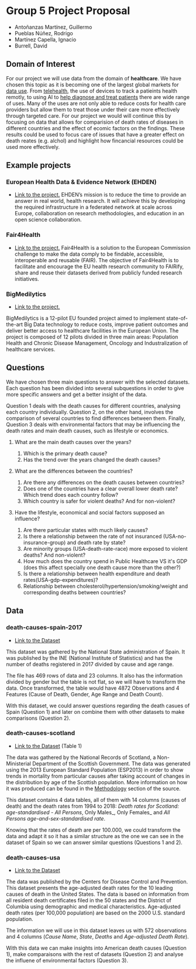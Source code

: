 # Group 5 Project Proposal 
* Antoñanzas Martínez, Guillermo
* Pueblas Núñez, Rodrigo
* Martínez Capella, Ignacio
* Burrell, David


## Domain of Interest

For our project we will use data from the domain of __healthcare__. We have chosen this topic as it is becoming one of the largest global markets for [data use](https://healthitanalytics.com/news/big-data-analytics-to-bring-billions-in-healthcare-market-growth). From [telehealth](https://www.forbes.com/sites/mikemontgomery/2016/10/26/the-future-of-health-care-is-in-data-analytics/#7d567b103ee2), the use of devices to track a patieints health remotly, to using AI to [help diagnose and treat patients](https://www.forbes.com/sites/forbestechcouncil/2019/10/31/does-ai-know-more-than-your-doctor/#773bdefb6357) there are wide range of uses. Many of the uses are not only able to reduce costs for health care providers but allow them to treat those under their care more effectively through targeted care. For our project we would will continue this by focusing on data that allows for comparision of death rates of diseases in different countries and the effect of ecomic factors on the findings. These results could be used to focus care of issues that have a greater effect on death reates (e.g. alchol) and highlight how fincancial resources could be used more effectively.


## Example projects
### European Health Data & Evidence Network (EHDEN)
* [Link to the project.](https://www.ehden.eu/)
EHDEN’s mission is to reduce the time to provide an answer in real world, health research. It will achieve this by developing the required infrastructure in a federated network at scale across Europe, collaboration on research methodologies, and education in an open science collaboration. 
### Fair4Health
* [Link to the project.](https://www.fair4health.eu/en/project#)
Fair4Health is a solution to the European Commission challenge to make the data comply to be findable, accessible, interoperable and reusable (FAIR). The objective of Fair4Health is to facilitate and encourage the EU health research community to FAIRify, share and reuse their datasets derived from publicly funded research initiatives.

### BigMedilytics
* [Link to the project.](https://www.bigmedilytics.eu/big-data-project/#project-background)

BigMedilytics is a 12-pilot EU founded project aimed to implement state-of-the-art Big Data technology to reduce costs, improve patient outcomes and deliver better access to healthcare facilities in the European Union. The project is composed of 12 pilots divided in three main areas: Population Health and Chronic Disease Management, Oncology and Industralization of healthcare services.

## Questions
We have chosen three main questions to answer with the selected datasets. Each question has been divided into several subquestions in order to give more specific answers and get a better insight of the data.

Question 1 deals with the death causes for different countries, analysing each country individually. Question 2, on the other hand, involves the comparison of several countries to find differences between them. Finally, Question 3 deals with environmental factors that may be influencing the death rates and main death causes, such as lifestyle or economics.

1. What are the main death causes over the years?
 	1. Which is the primary death cause?
 	2. Has the trend over the years changed the death causes?

2. What are the differences between the countries?  
	1. Are there any differences on the death causes between countries?
	2. Does one of the countries have a clear overall lower death rate? Which trend does each country follow?
	3. Which country is safer for violent deaths? And for non-violent?

3. Have the lifestyle, economical and social factors supposed an influence?  
	1. Are there particular states with much likely causes?
	2. Is there a relationship between the rate of not insuranced (USA-no-insurance-group) and death rate by state?
	3. Are minority groups (USA-death-rate-race) more exposed to violent deaths? And non-violent?
	4. How much does the country spend in Public Healthcare VS it's GDP (does this affect specially one death cause more than the other?)
	5. Is there a relationship between health expenditure and death rates(USA-gdp-expenditures)?
	6. Relationship between cholesterol/hypertension/smoking/weight and corresponding deaths between countries?

## Data
### death-causes-spain-2017 
* [Link to the Dataset](https://datos.gob.es/es/catalogo/ea0010587-defunciones-por-causas-lista-reducida-sexo-y-edad-nacional-estadistica-de-defunciones-segun-la-causa-de-muerte-identificador-api-t15-p417-a2017-l0-01001-px)

This dataset was gathered by the National State administration of Spain. It was published by the INE (National Institute of Statistics) and has the number of deaths registered in 2017 divided by cause and age range.

The file has 469 rows of data and 23 columns. It also has the information divided by gender but the table is not flat, so we will have to transform the data. Once transformed, the table would have 4872 Observations and 4 Features (Cause of Death, Gender, Age Range and Death Count).

With this dataset, we could answer questions regarding the death casues of Spain (Question 1) and later on combine them with other datasets to make comparisons (Question 2).

### death-causes-scotland
* [Link to the Dataset](https://www.nrscotland.gov.uk/statistics-and-data/statistics/statistics-by-theme/vital-events/deaths/age-standardised-death-rates-calculated-using-the-esp) (Table 1)

The data was gathered by the National Records of Scotland, a Non-Ministerial Department of the Scottish Government. The data was generated using the 2013 European Standard Population (ESP2013) in order to show trends in mortality from particular causes after taking account of changes in the distribution by age of the Scottish population. More information on how it was produced can be found in the [Methodology](https://www.nrscotland.gov.uk/files//statistics/age-standardised-death-rates-esp/2017/age-standardised-17-methodology.pdf) section of the source. 

This dataset contains 4 data tables, all of them with 14 columns (causes of death) and the death rates from 1994 to 2018: _Death rates for Scotland: age-standardised - All Persons_, Only Males_, Only Females_ and _All Persons age-and-sex-standardised rate_.

Knowing that the rates of death are per 100.000, we could transform the data and adapt it so it has a similar structure as the one we can see in the dataset of Spain so we can answer similar questions (Questions 1 and 2).

### death-causes-usa
* [Link to the Dataset](https://catalog.data.gov/dataset/age-adjusted-death-rates-for-the-top-10-leading-causes-of-death-united-states-2013/resource/0e603f1d-31bf-4809-8f10-a994b305b379)

The data was published by the Centers for Disease Control and Prevention. This dataset presents the age-adjusted death rates for the 10 leading causes of death in the United States. The data is based on information from all resident death certificates filed in the 50 states and the District of Columbia using demographic and medical characteristics. Age-adjusted death rates (per 100,000 population) are based on the 2000 U.S. standard population.

The information we will use in this dataset leaves us with 572 observations and 4 columns (*Cause Name*, *State*, *Deaths* and *Age-adjusted Death Rate*).

With this data we can make insights into American death causes (Question 1), make comparaisons with the rest of datasets (Question 2) and analyse the influene of environmental factors (Question 3).
